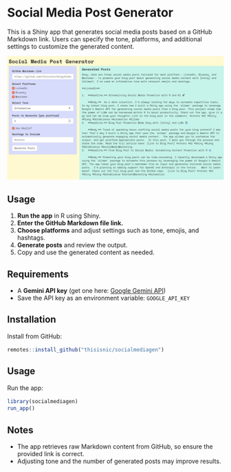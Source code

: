# Social Media Post Generator

This is a Shiny app that generates social media posts based on a GitHub Markdown link. Users can specify the tone, platforms, and additional settings to customize the generated content.

![How it looks](./preview.png)

## Usage
1. **Run the app** in R using Shiny.
2. **Enter the GitHub Markdown file link.**
3. **Choose platforms** and adjust settings such as tone, emojis, and hashtags.
4. **Generate posts** and review the output.
5. Copy and use the generated content as needed.

## Requirements
- A **Gemini API key** (get one here: [Google Gemini API](https://ai.google.dev/gemini-api/docs/api-key))
- Save the API key as an environment variable: `GOOGLE_API_KEY`

## Installation

Install from GitHub:

```r
remotes::install_github("thisisnic/socialmediagen")
```

## Usage

Run the app:

```r
library(socialmediagen)
run_app()
```

## Notes

- The app retrieves raw Markdown content from GitHub, so ensure the provided link is correct.
- Adjusting tone and the number of generated posts may improve results.

